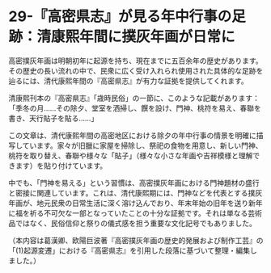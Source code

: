 # 29-『高密県志』が見る年中行事の足跡：清康熙年間に撲灰年画が日常に

高密撲灰年画は明朝初年に起源を持ち、現在までに五百余年の歴史があります。その歴史の長い流れの中で、民衆に広く受け入れられ使用された具体的な足跡を辿るには、清代康熙年間の『高密県志』が有力な証拠を提供してくれます。

清康熙刊本の『高密県志』「歳時民俗」の一節に、このような記載があります：「季冬の月……その除夕、堂室を洒掃し、饌を設け、門神、桃符を易え、春聯を書き、天行貼子を貼る……」

この文章は、清代康熙年間の高密地区における除夕の年中行事の情景を明確に描写しています。家々が旧臘に家屋を掃除し、祭祀の食物を用意し、新しい門神、桃符を取り替え、春聯や様々な「貼子」（様々な小さな年画や吉祥模様と理解できます）を貼り付けています。

中でも、「門神を易える」という習慣は、高密撲灰年画における門神題材の盛行と密接に関連しています。これは、清代康熙期には、門神などを代表とする撲灰年画が、地元民衆の日常生活に深く溶け込んでおり、年末年始の旧年を送り新年に福を祈る不可欠な一部となっていたことの十分な証拠です。それは単なる芸術品ではなく、民俗信仰と祭りの儀式感を担う重要な文化記号でもありました。

（本内容は葛漢卿、欧陽巨波著『高密撲灰年画の歴史的発展および制作工芸』の「(1)起源変遷」における『高密県志』を引用した段落に基づいて整理・編集しました。）

